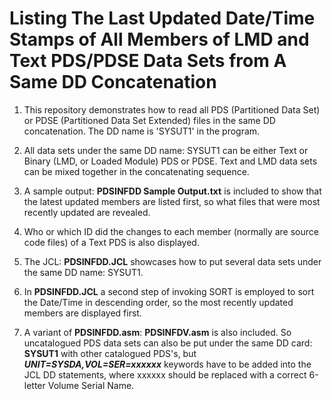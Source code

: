 # Listing The Last Updated Date/Time Stamps of All Members of LMD and Text PDS/PDSE Data Sets from A Same DD Concatenation

1. This repository demonstrates how to read all PDS (Partitioned Data Set) or PDSE (Partitioned Data Set Extended) files in the same DD concatenation. The DD name is 'SYSUT1' in the program.

2. All data sets under the same DD name: SYSUT1 can be either Text or Binary (LMD, or Loaded Module) PDS or PDSE. Text and LMD data sets can be mixed together in the concatenating sequence.

3. A sample output: **PDSINFDD Sample Output.txt** is included to show that the latest updated members are listed first, so what files that were most recently updated are revealed.

4. Who or which ID did the changes to each member (normally are source code files) of a Text PDS is also displayed.  

5. The JCL: **PDSINFDD.JCL** showcases how to put several data sets under the same DD name: SYSUT1.

6. In **PDSINFDD.JCL** a second step of invoking SORT is employed to sort the Date/Time in descending order, so the most recently updated members are displayed first.

7. A variant of **PDSINFDD.asm**: **PDSINFDV.asm** is also included. So uncatalogued PDS data sets can also be put under the same DD card: **SYSUT1** with other catalogued PDS's, but ***UNIT=SYSDA,VOL=SER=xxxxxx*** keywords have to be added into the JCL DD statements, where xxxxxx should be replaced with a correct 6-letter Volume Serial Name. 

